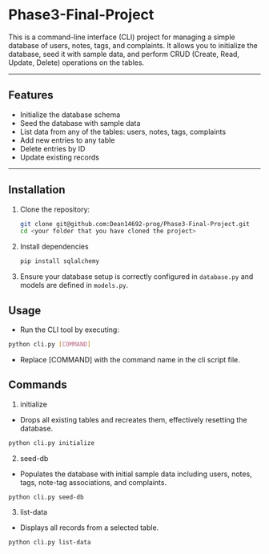 # Phase3-Final-Project

This is a command-line interface (CLI) project for managing a simple database of users, notes, tags, and complaints. It allows you to initialize the database, seed it with sample data, and perform CRUD (Create, Read, Update, Delete) operations on the tables.

---

## Features

- Initialize the database schema
- Seed the database with sample data
- List data from any of the tables: users, notes, tags, complaints
- Add new entries to any table
- Delete entries by ID
- Update existing records

---

## Installation

1. Clone the repository:

   ```bash
   git clone git@github.com:Dean14692-prog/Phase3-Final-Project.git
   cd <your folder that you have cloned the project>
   ```

2. Install dependencies

   ```bash
   pip install sqlalchemy

   ```
3. Ensure your database setup is correctly configured in `database.py` and models are defined in `models.py`.

## Usage
- Run the CLI tool by executing:
```bash
python cli.py [COMMAND]
```
- Replace [COMMAND] with the command name in the cli script file.

## Commands
1. initialize
- Drops all existing tables and recreates them, effectively resetting the database.

``` bash
python cli.py initialize
```
2. seed-db
- Populates the database with initial sample data including users, notes, tags, note-tag associations, and complaints.
``` bash
python cli.py seed-db
```
3. list-data
- Displays all records from a selected table.
``` bash
python cli.py list-data
```